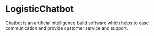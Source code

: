 # LogisticChatbot

Chatbot is an artificial intelligence build software which helps to ease communication and provide customer service and support.
